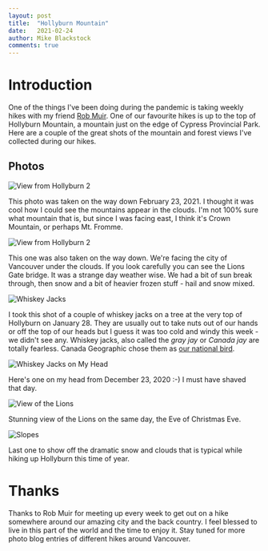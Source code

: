 ```yaml
---
layout: post
title:  "Hollyburn Mountain"
date:   2021-02-24
author: Mike Blackstock
comments: true
---
```


# Introduction

One of the things I've been doing during the pandemic is taking weekly hikes with my friend [Rob Muir](rgmuir).  One of our favourite hikes is up to the top of Hollyburn Mountain, a mountain just on the edge of Cypress Provincial Park.  Here are a couple of the great shots of the mountain and forest views I've collected during our hikes.

## Photos

![View from Hollyburn 2](/assets/images/posts/hollyburn/02-23-2021-hollyburn-1.jpg)

This photo was taken on the way down February 23, 2021.  I thought it was cool how I could see the mountains appear in the clouds.  I'm not 100% sure what mountain that is, but since I was facing east, I think it's Crown Mountain, or perhaps Mt. Fromme.

![View from Hollyburn 2](/assets/images/posts/hollyburn/02-23-2021-hollyburn-2.jpg)

This one was also taken on the way down.  We're facing the city of Vancouver under the clouds.  If you look carefully you can see the Lions Gate bridge.  It was a strange day weather wise.  We had a bit of sun break through, then snow and a bit of heavier frozen stuff - hail and snow mixed.

![Whiskey Jacks](/assets/images/posts/hollyburn/01-28-2021-hollyburn-1.jpg)

I took this shot of a couple of whiskey jacks on a tree at the very top of Hollyburn on January 28.  They are usually out to take nuts out of our hands or off the top of our heads but I guess it was too cold and windy this week - we didn't see any.  Whiskey jacks, also called the *gray jay* or *Canada jay* are totally fearless.  Canada Geographic chose them as [our national bird](http://nationalbird.canadiangeographic.ca/).

![Whiskey Jacks on My Head](/assets/images/posts/hollyburn/12-23-2020-hollyburn-1.jpg)

Here's one on my head from December 23, 2020 :-)  I must have shaved that day.

![View of the Lions](/assets/images/posts/hollyburn/12-23-2020-hollyburn-2.jpg)

Stunning view of the Lions on the same day, the Eve of Christmas Eve.

![Slopes](/assets/images/posts/hollyburn/01-28-2021-hollyburn-2.jpg)

Last one to show off the dramatic snow and clouds that is typical while hiking up Hollyburn this time of year.

# Thanks

Thanks to Rob Muir for meeting up every week to get out on a hike somewhere around our amazing city and the back country.  I feel blessed to live in this part of the world and  the time to enjoy it.  Stay tuned for more photo blog entries of different hikes around Vancouver.




